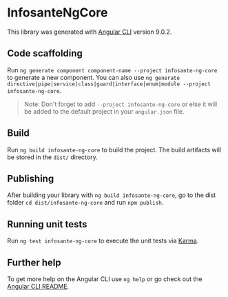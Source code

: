 # InfosanteNgCore

This library was generated with [Angular CLI](https://github.com/angular/angular-cli) version 9.0.2.

## Code scaffolding

Run `ng generate component component-name --project infosante-ng-core` to generate a new component. You can also use `ng generate directive|pipe|service|class|guard|interface|enum|module --project infosante-ng-core`.
> Note: Don't forget to add `--project infosante-ng-core` or else it will be added to the default project in your `angular.json` file. 

## Build

Run `ng build infosante-ng-core` to build the project. The build artifacts will be stored in the `dist/` directory.

## Publishing

After building your library with `ng build infosante-ng-core`, go to the dist folder `cd dist/infosante-ng-core` and run `npm publish`.

## Running unit tests

Run `ng test infosante-ng-core` to execute the unit tests via [Karma](https://karma-runner.github.io).

## Further help

To get more help on the Angular CLI use `ng help` or go check out the [Angular CLI README](https://github.com/angular/angular-cli/blob/master/README.md).
